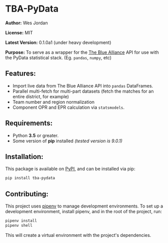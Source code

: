 # TBA-PyData

**Author:** Wes Jordan

**License:** MIT

**Latest Version:** 0.1.0a1 (under heavy development)

**Purpose:** To serve as a wrapper for the [The Blue Alliance](https://www.thebluealliance.com/) API for use with the 
PyData statistical stack. (Eg. `pandas`, `numpy`, etc)

## Features:
* Import live data from The Blue Alliance API into `pandas` DataFrames.
* Parallel multi-fetch for multi-part datasets (fetch the matches for an entire district, for example)
* Team number and region normalization
* Component OPR and EPR calculation via `statsmodels`.

## Requirements:
* Python **3.5** or greater.
* Some version of **pip** installed *(tested version is 9.0.1)*

## Installation:
This package is available on [PyPI](https://pypi.org/project/tba-pydata/), and can be installed via pip:
```sh
pip install tba-pydata
```

## Contributing:
This project uses [pipenv](https://github.com/pypa/pipenv) to manage development environments.
To set up a development environment, install pipenv, and in the root of the project, run:
```sh
pipenv install
pipenv shell
```
This will create a virtual environment with the project's dependencies.

